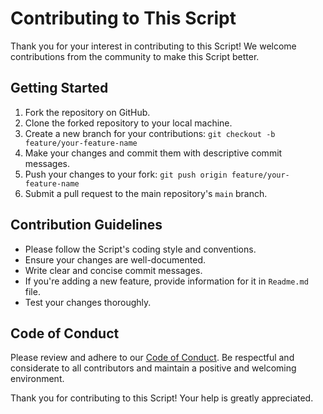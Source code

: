 # Contributing to This Script

Thank you for your interest in contributing to this Script! We welcome contributions from the community to make this Script better.

## Getting Started

1. Fork the repository on GitHub.
2. Clone the forked repository to your local machine.
3. Create a new branch for your contributions: `git checkout -b feature/your-feature-name`
4. Make your changes and commit them with descriptive commit messages.
5. Push your changes to your fork: `git push origin feature/your-feature-name`
6. Submit a pull request to the main repository's  `main`  branch.

## Contribution Guidelines

- Please follow the Script's coding style and conventions.
- Ensure your changes are well-documented.
- Write clear and concise commit messages.
- If you're adding a new feature, provide information for it in `Readme.md` file.
- Test your changes thoroughly.

## Code of Conduct

Please review and adhere to our [Code of Conduct](CodeOfConduct.md). Be respectful and considerate to all contributors and maintain a positive and welcoming environment.

Thank you for contributing to this Script! Your help is greatly appreciated.